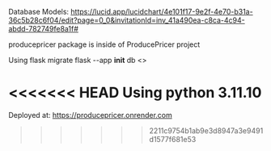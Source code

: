Database Models: https://lucid.app/lucidchart/4e101f17-9e2f-4e70-b31a-36c5b28c6f04/edit?page=0_0&invitationId=inv_41a490ea-c8ca-4c94-abdd-782749fe8a1f#

producepricer package is inside of ProducePricer project

Using flask migrate
  flask --app __init__ db <<command>>

<<<<<<< HEAD
Using python 3.11.10
=======
Deployed at: https://producepricer.onrender.com
>>>>>>> 2211c9754b1ab9e3d8947a3e9491d1577f681e53
